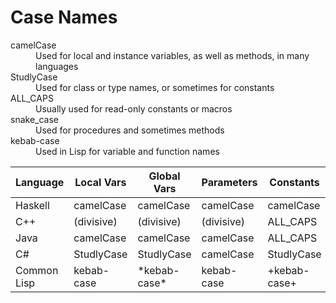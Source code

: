 
# Case Names

<dl>
    <dt>camelCase</dt>
    <dd>Used for local and instance variables, as well as methods, in many languages</dd>
    <dt>StudlyCase</dt>
    <dd>Used for class or type names, or sometimes for constants</dd>
    <dt>ALL_CAPS</dt>
    <dd>Usually used for read-only constants or macros</dd>
    <dt>snake_case</dt>
    <dd>Used for procedures and sometimes methods</dd>
    <dt>kebab-case</dt>
    <dd>Used in Lisp for variable and function names</dd>
</dl>

| Language    | Local Vars | Global Vars    | Parameters | Constants    | Type Names | Class Names | Interface Names |
| ----------- | ---------- | -------------- | ---------- | ------------ | ---------- | ----------- | --------------- |
| Haskell     | camelCase  | camelCase      | camelCase  | camelCase    | StudlyCase | -           | StudlyCase      |
| C++         | (divisive) | (divisive)     | (divisive) | ALL\_CAPS    | StudlyCase | StudlyCase  | -               |
| Java        | camelCase  | camelCase      | camelCase  | ALL\_CAPS    | StudlyCase | StudlyCase  | StudlyCase      |
| C#          | StudlyCase | StudlyCase     | camelCase  | StudlyCase   | StudlyCase | StudlyCase  | IStudlyCase     |
| Common Lisp | kebab-case | \*kebab-case\* | kebab-case | +kebab-case+ | kebab-case | kebab-case  | -               |
